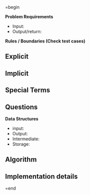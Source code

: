 =begin

**Problem Requirements**
- Input:
- Output/return:

**Rules / Boundaries (Check test cases)**

**Explicit**
-

**Implicit**
-

**Special Terms**
-

**Questions**
-

**Data Structures**
- input:
- Output:
- Intermediate:
- Storage:

**Algorithm**
-

**Implementation details**
-

=end